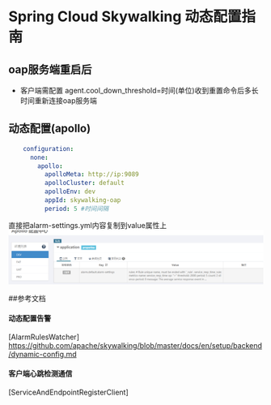 # Spring Cloud Skywalking 动态配置指南

## oap服务端重启后
* 客户端需配置 agent.cool_down_threshold=时间(单位)收到重置命令后多长时间重新连接oap服务端


## 动态配置(apollo)
```yaml
    configuration:
      none:
        apollo:
          apolloMeta: http://ip:9089
          apolloCluster: default
          apolloEnv: dev
          appId: skywalking-oap
          period: 5 #时间间隔
```
直接把alarm-settings.yml内容复制到value属性上
![配置指南](../image/oap_apollo_config.jpg)


##参考文档

#### 动态配置告警
[AlarmRulesWatcher]
https://github.com/apache/skywalking/blob/master/docs/en/setup/backend/dynamic-config.md

#### 客户端心跳检测通信
[ServiceAndEndpointRegisterClient] 




